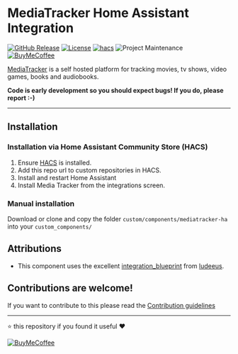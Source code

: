 # MediaTracker Home Assistant Integration

[![GitHub Release][releases-shield]][releases]
[![License][license-shield]](LICENSE)
[![hacs][hacsbadge]][hacs]
![Project Maintenance][maintenance-shield]
[![BuyMeCoffee][buymecoffeebadge]][buymecoffee]

[MediaTracker](https://github.com/bonukai/MediaTracker) is a self hosted platform for tracking movies, tv shows, video games, books and audiobooks.


**Code is early development so you should expect bugs! If you do, please report :-)**

---

## Installation

### Installation via Home Assistant Community Store (HACS)
1. Ensure [HACS](http://hacs.xyz/) is installed.
2. Add this repo url to custom repositories in HACS.
3. Install and restart Home Assistant
3. Install Media Tracker from the integrations screen.

### Manual installation
Download or clone and copy the folder `custom/components/mediatracker-ha` into your `custom_components/`

## Attributions
- This component uses the excellent [integration_blueprint] from [ludeeus].

## Contributions are welcome!

If you want to contribute to this please read the [Contribution guidelines](CONTRIBUTING.md)

***

⭐️ this repository if you found it useful ❤️

[![BuyMeCoffee][buymecoffebadge2]][buymecoffee]

[buymecoffee]: https://www.buymeacoffee.com/jonkristian
[buymecoffeebadge]: https://img.shields.io/badge/buy%20me%20a%20coffee-donate-yellow.svg?style=for-the-badge
[buymecoffebadge2]: https://bmc-cdn.nyc3.digitaloceanspaces.com/BMC-button-images/custom_images/white_img.png
[hacs]: https://github.com/hacs/integration
[hacsbadge]: https://img.shields.io/badge/HACS-Custom-orange.svg?style=for-the-badge
[forum-shield]: https://img.shields.io/badge/community-forum-brightgreen.svg?style=for-the-badge
[forum]: https://community.home-assistant.io/
[license-shield]: https://img.shields.io/github/license/jonkristian/mediatracker-ha.svg?style=for-the-badge
[maintenance-shield]: https://img.shields.io/badge/maintainer-Jon%20Kristian%20Nilsen%20%40jonkristian-blue.svg?style=for-the-badge
[releases-shield]: https://img.shields.io/github/release/jonkristian/mediatracker-ha.svg?style=for-the-badge
[releases]: https://github.com/jonkristian/mediatracker-ha/releases
[exampleimg]: example.png
[integration_blueprint]: https://github.com/ludeeus/integration_blueprint
[ludeeus]: https://github.com/ludeeus/
